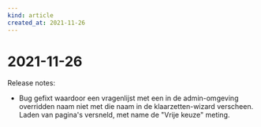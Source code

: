 ```yaml
---
kind: article
created_at: 2021-11-26
---
```


# 2021-11-26

Release notes:

* Bug gefixt waardoor een vragenlijst met een in de admin-omgeving overridden naam niet met die naam in de klaarzetten-wizard verscheen. Laden van pagina's versneld, met name de "Vrije keuze" meting.
